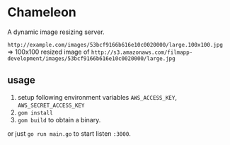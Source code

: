 Chameleon
===

A dynamic image resizing server.

`http://example.com/images/53bcf9166b616e10c0020000/large.100x100.jpg` => 100x100 resized image of `http://s3.amazonaws.com/filmapp-development/images/53bcf9166b616e10c0020000/large.jpg`

usage
---

1. setup following environment variables `AWS_ACCESS_KEY`, `AWS_SECRET_ACCESS_KEY`
2. `gom install`
3. `gom build` to obtain a binary.

or just `go run main.go` to start listen `:3000`.
